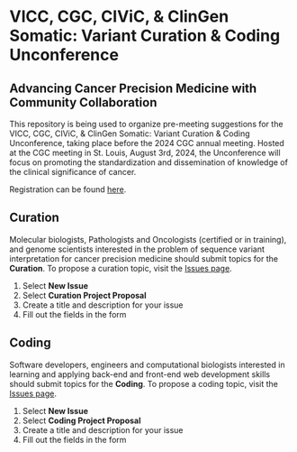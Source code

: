 # VICC, CGC, CIViC, & ClinGen Somatic: Variant Curation & Coding Unconference

## Advancing Cancer Precision Medicine with Community Collaboration

This repository is being used to organize pre-meeting suggestions for the VICC, CGC, CIViC, & ClinGen Somatic: Variant Curation & Coding Unconference, taking place before the 2024 CGC annual meeting. Hosted at the CGC meeting in St. Louis, August 3rd, 2024, the Unconference will focus on promoting the standardization and dissemination of knowledge of the clinical significance of cancer.

Registration can be found [here](https://www.cancergenomics.org/meetings/registration.php).

## Curation

Molecular biologists, Pathologists and Oncologists (certified or in training), and genome scientists interested in the problem of sequence variant interpretation for cancer precision medicine should submit topics for the **Curation**. To propose a curation topic, visit the [Issues page](https://github.com/genome/civic-meeting/issues).

1. Select **New Issue**
2. Select **Curation Project Proposal**
3. Create a title and description for your issue
4. Fill out the fields in the form

## Coding

Software developers, engineers and computational biologists interested in learning and applying back-end and front-end web development skills should submit topics for the **Coding**. To propose a coding topic, visit the [Issues page](https://github.com/griffithlab/civic-meeting/issues).

1. Select **New Issue**
2. Select **Coding Project Proposal**
3. Create a title and description for your issue
4. Fill out the fields in the form

